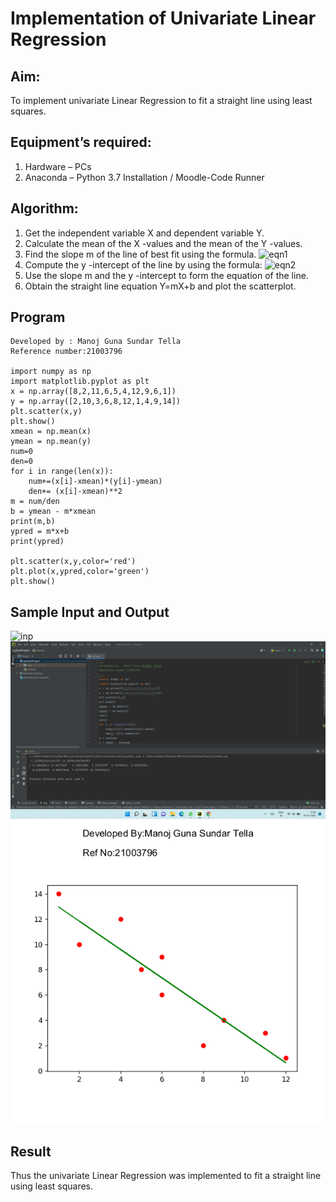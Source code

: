 # Implementation of Univariate Linear Regression
## Aim:
To implement univariate Linear Regression to fit a straight line using least squares.
## Equipment’s required:
1.	Hardware – PCs
2.	Anaconda – Python 3.7 Installation / Moodle-Code Runner
## Algorithm:
1.	Get the independent variable X and dependent variable Y.
2.	Calculate the mean of the X -values and the mean of the Y -values.
3.	Find the slope m of the line of best fit using the formula.
 ![eqn1](./eq1.jpg)
4.	Compute the y -intercept of the line by using the formula:
![eqn2](./eq2.jpg)  
5.	Use the slope m and the y -intercept to form the equation of the line.
6.	Obtain the straight line equation Y=mX+b and plot the scatterplot.
## Program
```
Developed by : Manoj Guna Sundar Tella
Reference number:21003796

import numpy as np
import matplotlib.pyplot as plt
x = np.array([8,2,11,6,5,4,12,9,6,1])
y = np.array([2,10,3,6,8,12,1,4,9,14])
plt.scatter(x,y)
plt.show()
xmean = np.mean(x)
ymean = np.mean(y)
num=0
den=0
for i in range(len(x)):
    num+=(x[i]-xmean)*(y[i]-ymean)
    den+= (x[i]-xmean)**2
m = num/den
b = ymean - m*xmean
print(m,b)
ypred = m*x+b
print(ypred)

plt.scatter(x,y,color='red')
plt.plot(x,ypred,color='green')
plt.show()
```
## Sample Input and Output
![inp](./input.jpg)
![Github Logo](py3.png)
![Github Logo](py4.png)
## Result
Thus the univariate Linear Regression was implemented to fit a straight line using least squares.
